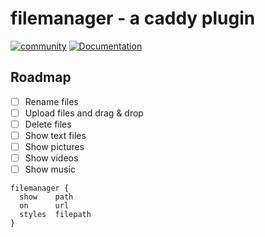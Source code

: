 # filemanager - a caddy plugin

[![community](https://img.shields.io/badge/community-forum-ff69b4.svg?style=flat-square)](https://forum.caddyserver.com)
[![Documentation](https://img.shields.io/badge/godoc-reference-blue.svg?style=flat-square)](http://godoc.org/github.com/hacdias/caddy-filemanager)

## Roadmap

+ [ ] Rename files
+ [ ] Upload files and drag & drop
+ [ ] Delete files
+ [ ] Show text files
+ [ ] Show pictures
+ [ ] Show videos
+ [ ] Show music

```
filemanager {
  show    path
  on      url
  styles  filepath
}
```
